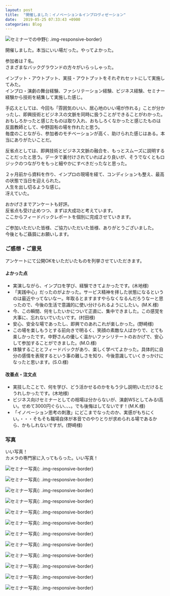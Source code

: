 ```yaml
---
layout: post
title:  "開催しました：イノベーション＆インプロヴィゼーション"
date:   2019-05-25 07:33:43 +0900
categories: Blog
---
```



![セミナーでの中野]({{site.baseurl}}/img/20190525_01.jpg){: .img-responsive-border} 

開催しました。本当にいい場だった。やってよかった。

参加者は７名。  
さまざまなバックグラウンドの方々がいらっしゃった。

インプット・アウトプット、実技・アウトプットをそれぞれセットにして実施してみた。  
インプロ・演劇の舞台経験、ファシリテーション経験、ビジネス経験、セミナー経験から技術を結集して実施した感じ。

手応えとしては、今回も「雰囲気のいい、居心地のいい場が作れる」ことが分かったし、即興技術とビジネスの文脈を同時に扱うことができることがわかった。  
おもしろかったと感じたものは取り入れ、おもしろくなかったと感じたものは反面教師として、中野固有の場を作れたと思う。  
毎度のことながら、参加者のモチベーションが高く、助けられた感じはある。本当にありがたいことだ。

反省点としては、即興技術とビジネス文脈の融合を、もっとスムーズに説明することだったと思う。データで裏付けされていればより良いが、そうでなくともロジックのつながりをもっと細やかにすべきだったなと思った。

２ヶ月前から資料を作り、インプロの現場を経て、コンディションも整え、最高の状態で当日を迎えられた。  
人生を出し切るような感じ。  
冴えていた。

おかげさまでアンケートも好評。  
反省点も受け止めつつ、まずは大成功と考えています。  
ここからフィードバックレポートを個別に完成させていきます。

ご参加いただいた皆様、ご協力いただいた皆様、ありがとうございました。  
今後ともご贔屓にお願いします。

### ご感想・ご意見

アンケートにて公開OKをいただいたものを列挙させていただきます。

#### よかった点

* 実演しながら、インプロを学び、経験できてよかったです。(木地様)
* 「実践中心」だったのがよかった。サービス精神を拝した状態になるというのは最近やってないなー。年取るとますますやらなくなるんだろうなーと思ったので、今後の生活で意識的に使い分けられるようにしたい。(M.K.様)
* 今、この瞬間、何をしたいかについて正直に、集中できました。この感覚を大事に、忘れないでいたいです。(村田様)
* 安心、安全な場であったし、即興でのあれこれが楽しかった。(野崎様)
* この場を楽しもうとする前向きで明るく、笑顔の素敵な人ばかりで、とても楽しかったです。中野さんの優しく温かいファシリテートのおかげで、安心して参加することができました。(M.O.様)
* 体験することとフィードバックがあり、楽しく学べてよかった。具体的に自分の感情を表現するという事の難しさを知り、今後意識していくきっかけになったと思います。(S.O.様)

#### 改善点・注文点

* 実技したことで、何を学び、どう活かせるのかをもう少し説明いただけるとうれしかったです。(木地様)
* ビジネス向けセミナーとしての相場は分からないが、演劇WSとしてみるt高い。せめて3000円ぐらい、、、。でも後悔はしてないです！(M.K.様)
* 「イノベーション思考の刺激」にどこまでなったのか、実感がもちにくい。・・・そもそも職場自体が本音でのやりとりが求められる場であるから、かもしれないですが。(野崎様)

### 写真

いい写真！  
カメラの専門家に入ってもらった。いい写真！  


![セミナー写真]({{site.baseurl}}/img/20190525_02.jpg){: .img-responsive-border} 

![セミナー写真]({{site.baseurl}}/img/20190525_03.jpg){: .img-responsive-border} 

![セミナー写真]({{site.baseurl}}/img/20190525_04.jpg){: .img-responsive-border} 

![セミナー写真]({{site.baseurl}}/img/20190525_05.jpg){: .img-responsive-border} 

![セミナー写真]({{site.baseurl}}/img/20190525_06.jpg){: .img-responsive-border} 

![セミナー写真]({{site.baseurl}}/img/20190525_07.jpg){: .img-responsive-border} 

![セミナー写真]({{site.baseurl}}/img/20190525_08.jpg){: .img-responsive-border} 

![セミナー写真]({{site.baseurl}}/img/20190525_09.jpg){: .img-responsive-border} 

![セミナー写真]({{site.baseurl}}/img/20190525_10.jpg){: .img-responsive-border} 

![セミナー写真]({{site.baseurl}}/img/20190525_11.jpg){: .img-responsive-border} 

![セミナー写真]({{site.baseurl}}/img/20190525_12.jpg){: .img-responsive-border} 

![セミナー写真]({{site.baseurl}}/img/20190525_13.jpg){: .img-responsive-border} 
